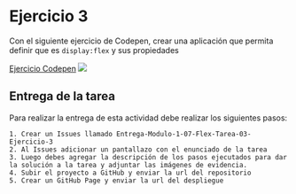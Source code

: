 # Ejercicio 3

Con el siguiente ejercicio de Codepen, crear una aplicación que permita definir que es `display:flex` y sus propiedades 

[Ejercicio Codepen](https://codepen.io/enxaneta/pen/adLPwv)
![](https://res.cloudinary.com/db9wh5uvt/image/upload/c_scale,w_791/v1626031580/flex-3_ktlnu1.png)

## Entrega de la tarea

Para realizar la entrega de esta actividad debe realizar los siguientes pasos:

    1. Crear un Issues llamado Entrega-Modulo-1-07-Flex-Tarea-03-Ejercicio-3
    2. Al Issues adicionar un pantallazo con el enunciado de la tarea
    3. Luego debes agregar la descripción de los pasos ejecutados para dar la solución a la tarea y adjuntar las imágenes de evidencia.
    4. Subir el proyecto a GitHub y enviar la url del repositorio
    5. Crear un GitHub Page y enviar la url del despliegue